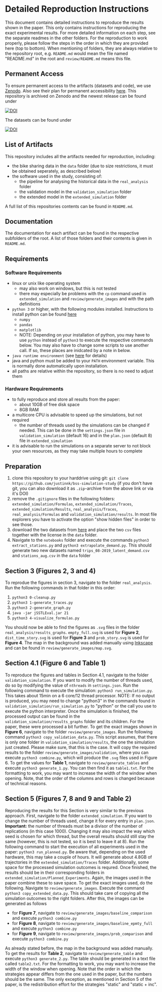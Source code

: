 # Detailed Reproduction Instructions

This document contains detailed instructions to reproduce the results shown in the paper. This only contains instructions for reproducing the exact experimental results. For more detailed information on each step, see the separate readmes in the other folders. For the reproduction to work properly, please follow the steps in the order in which they are provided here (top to bottom). When mentioning of folders, they are always relative to the repository root, e.g. `README.md` would mean the file named "README.md" in the root and `review/README.md` means this file.

## Permanent Access

To ensure permanent access to the artifacts (datasets and code), we use [Zenodo](https://zenodo.org/). Also see their plan for permanent accessibility [here](https://about.zenodo.org/principles/). This repository is archived on Zenodo and the newest release can be found under

[![DOI](https://zenodo.org/badge/DOI/10.5281/zenodo.3702267.svg)](https://doi.org/10.5281/zenodo.3702267)

The datasets can be found under

[![DOI](https://zenodo.org/badge/DOI/10.5281/zenodo.3702258.svg)](https://doi.org/10.5281/zenodo.3702258)

## List of Artifacts

This repository includes all the artifacts needed for reproduction, including:

- the bike sharing data in the `data` folder (due to size restrictions, it must be obtained seperately, as described below)
- the software used in the study, consisting of:
  - the pipeline for analysing the historical data in the `real_analysis` folder
  - the validation model in the `validation_simulation` folder
  - the extended model in the `extended_simulation` folder

A full list of this repositories contents can be found in `README.md`.

## Documentation

The documentation for each artifact can be found in the respective subfolders of the root. A list of those folders and their contents is given in `README.md`.

## Requirements

### Software Requirements

- linux or unix like operating system
  - may also work on windows, but this is not tested
  - there may especially be problems with the `cp` command used in `extended_simulation` and `review/generate_images` and with the path definitions
- `python 3` or higher, with the following modules installed. Instructions to install python can be found [here](https://www.python.org/)
  - `numpy`
  - `pandas`
  - `matplotlib`
  - NOTE: Depending on your installation of python, you may have to use `python` instead of `python3` to execute the respective commands below. You may also have to change some scripts to use another call. If so, these places are inidcated by a note in below.
- `java runtime environment` (see [here](https://www.java.com/en/download/) for details)
- java and python must be added to your `PATH` environment variable. This is normally done automatically upon installation.
- all paths are relative within the repository, so there is no need to adjust them

### Hardware Requirements

- to fully reproduce and store all results from the paper:
  - about 10GB of free disk space
  - 8GB RAM
- a multicore CPU is advisable to speed up the simulations, but not required
  - the number of threads used by the simulations can be changed if needed. This can be done in the `settings.json` file in `validation_simulation` (default 16) and in the `plan.json` (default 8) file in `extended_simulation`
- it is advisable to run the simulations on a separate server to not block your own resources, as they may take multiple hours to complete

## Preparation

1. clone this repository to your harddrive using git: `git clone https://github.com/justinnk/bss-simulation-study`
(if you don't have git, you can also download it as `.zip`-archive from the above link or via it's DOI)
2. remove the `.gitignore` files in the following folders: `extended_simulation/Formulas`, `extended_simulation/Traces`, `extended_simulation/Results`, `real_analysis/Traces`, `real_analysis/Formulas` and `validation_simulation/results`. In most file explorers you have to activate the option "show hidden files" in order to see those.
3. download the two datasets from [here](https://doi.org/10.5281/zenodo.3702259) and place the two `csv` files together with the license in the `data` folder.
4. Navigate to the `notebooks` folder and execute the commands `python3 extract_stations.py` and `python3 extrapolate_demand.py`. This should generate two new datasets named `trips_08-2019_latent_demand.csv` and `stations_aug.csv` in the `data` folder

## Section 3 (Figures 2, 3 and 4)

To reprodue the figures in section 3, navigate to the folder `real_analysis`. Run the following commands in that folder in this order:

1. `python3 0-cleanup.py`
2. `python3 1-generate_traces.py`
3. `python3 2-generate_graph.py`
4. `java -jar jSSTLEval.jar 21`
5. `python3 4-visualize_formulas.py`

You should now be able to find the figures as `.svg` files in the folder `real_analysis/results_graphs`. `empty_full.svg` is used for **Figure 2**, `dist_time_story.svg` is used for **Figure 3** and `prob_story.svg` is used for **Figure 4**. The map in the background was added manually using [Inkscape](https://inkscape.org/) and can be found in `review/generate_images/map.svg`.

## Section 4.1 (Figure 6 and Table 1)

To reproduce the figures and tables in Section 4.1, navigate to the folder `validation_simulation`. If you want to modify the number of threads used, do so by modifying the value of `nthreads` in `settings.json`. Run the following command to execute the simulation: `python3 run_simulation.py`. This takes about 15min on a 6 core/12 thread processor. NOTE: If no output is produced, you may need to change "python3" in the commands found in `validation_simulation/run_simulation.py` to "python" or the call you use to execute the python interpreter. Once the simulation is finished, the processed output can be found in the `validation_simulation/results_graphs` folder and its children. For the paper, these were processed a bit further.
To get the exact images shown in **Figure 6**, navigate to the folder `review/generate_images`. Run the following command `python3 copy_validation_data.py`. This script assumes, that there is only one folder in `validation_simulation/results`, the one the simulation just created. Please make sure, that this is the case. It will copy the required results to the folder `review/generate_images/validation`, where you can execute `python3 combine.py`, which will produce the `.svg` files used in Figure 6.
To get the values for **Table 1**, navigate to `review/generate_tables` and execute `python3 generate_1.py`. You can then find it as `table1.txt`. For the formatting to work, you may want to increase the width of the window when opening. Note, that the order of the columns and rows is changed because of technical reasons.

## Section 5 (Figures 7, 8 and 9 and Table 2)

Reproducing the results for this Section is very similar to the previous approach. First, navigate to the folder `extended_simulation`. If you want to change the number of threads used, change it for every entry in `plan.json`. **Important:** the number of threads must be a divisor of the number of replications (in this case 1000). Changing it may also impact the way which seed is chosen for which thread, but the overall results should still stay the same (however, this is not tested, so it is best to leave it at 8).
Run the following command to start the execution of all experiments used in the paper: `python3 run_planned.py`. Be aware that, depending on the used hardware, this may take a couple of hours. It will generate about 4.8GB of trajectories in the `extended_simulation/Traces` folder. Additionally, some space for the processed simulation outcomes is requred.
Once finished, the results should be in their corresponding folders in `extended_simulation/Planned_Experiments`. Again, the images used in the paper combine these to save space. To get the exact images used, do the following.
Navigate to `review/generate_images`. Execute the command `python3 copy_extended_data.py`. This should take care of copying all the simulation outcomes to the right folders. After this, the images can be generated as follows

- for **Figure 7**, navigate to `review/generate_images/baseline_comparison` and execute `python3 combine.py`
- for **Figure 8**, navigate to `review/generate_images/baseline_epmty_full` and execute `python3 combine.py`
- for **Figure 9**, navigate to `review/generate_images/prob_comparison` and execute `python3 combine.py`

As already stated before, the map in the background was added manually.
To get the results for **Table 2**, navigate to `review/generate_table` and execute `python3 generate_2.py`. The table should be generated in a text file called `table2.txt`. For the formatting to work, you may want to increase the width of the window when opening. Note that the order in which the strategies appear differs from the one used in the paper, but the numbers should be the same. The only exception, as mentioned in Section 5 of the paper, is the redistribution effort for the strategies "static" and "static + inc".
